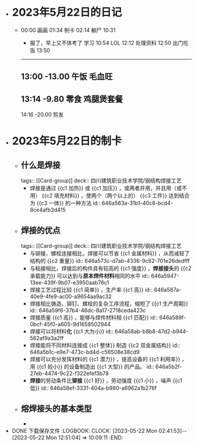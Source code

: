 - # 2023年5月22日的日记
	- 00:00
	  画画
	  01:34
	  制卡
	  02:14
	  躺尸
	  10:31
	  * 服了，早上又不体考了
	  学习
	  10:54
	  LOL
	  12:12
	  处理资料
	  12:50
	  出门吃饭
	  13:50
	  
	  ---
	  13:00
	  -13.00
	  午饭
	  毛血旺
	  --
	  13:14
	  -9.80
	  零食
	  鸡腿煲套餐
	  --
	  14:16
	  -20.00
	  剪发
- # 2023年5月22日的制卡
	- ## 什么是焊接
	  tags:: [[Card-group]]
	  deck:: 四川建筑职业技术学院/钢结构焊接工艺
		- 焊接是通过 {{c1 加热}} 或 {{c1 加压}} ，或两者并用，并且用（或不用） {{c2 填充材料}} ，使两个（两个以上的） {{c3 工件}} 达到结合为 {{c3 一体}} 的一种方法
		  id:: 646a563a-31b1-40c8-bcd4-8ce4afb3d415
	- ## 焊接的优点
	  tags:: [[Card-group]]
	  deck:: 四川建筑职业技术学院/钢结构焊接工艺
		- 与铆接、螺栓连接相比，焊接可以节省 {{c1 金属材料}} ，从而减轻了结构的 {{c2 重量}}
		  id:: 646a573c-d7ab-4336-9c62-701e26dedfff
		- 与粘接相比，焊接后的构件具有较高的 {{c1 强度}} ，**焊接接头**的 {{c2 承载能力}} 可以达到与**原本焊件材料**相同的水平
		  id:: 646a5947-13ee-439f-9b07-e3950aab76c1
		- 焊接工艺过程比较 {{c1 简单}} ，生产率 {{c1 高}}
		  id:: 646a587a-40e9-4fe9-ac00-a9654aa9ac32
		- 焊接相比铸造、铆钉、螺栓的复杂工序流程，缩短了 {{c1 生产周期}}
		  id:: 646a59f6-37b4-46dc-8a17-2718ceda423c
		- 焊接质量 {{c1 高}} ，能够与焊件材料相 {{c1 匹配}}
		  id:: 646a588f-0bcf-45f0-a605-9d1658502944
		- 焊接可以将材料**化** {{c1 大为小}}
		  id:: 646a58ab-b8b8-47d2-b944-562af9a3a2ff
		- 焊接能将不同材料连接成 {{c1 整体}} 制造 {{c2 双金属结构}}
		  id:: 646a5b1c-e9e7-473c-bd4d-c56508e38cd9
		- 焊接可以充分发挥材料的 {{c1 潜力}} ，提高设备的 {{c1 利用率}} ，用 {{c1 较小}} 的设备制造出 {{c1 大型}} 的产品。
		  id:: 646a5b2f-27eb-4474-9c22-f322efef3b78
		- **焊接**的劳动条件比**铆接** {{c1 好}} ，劳动强度 {{c1 小}} ，噪声 {{c1 低}}
		  id:: 646a58ef-3331-404a-b980-a6962a1b276f
	- ## 熔焊接头的基本类型
		-
- DONE 下载保存文件
  :LOGBOOK:
  CLOCK: [2023-05-22 Mon 02:41:53]--[2023-05-22 Mon 12:51:04] =>  10:09:11
  :END: